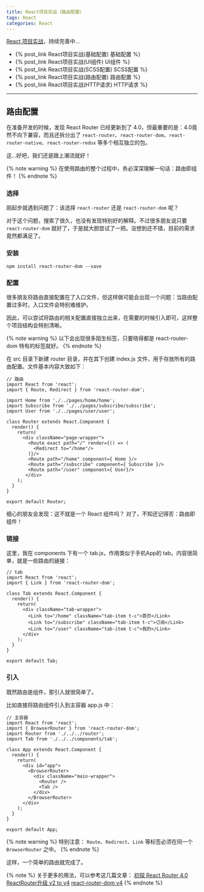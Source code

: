 ```yaml
---
title: React项目实战（路由配置）
tags: React
categories: React
---
```


[React 项目实战](https://github.com/liujinge/react-kaka)，持续完善中...
* {% post_link React项目实战(基础配置) 基础配置 %}
* {% post_link React项目实战(UI组件) UI组件 %}
* {% post_link React项目实战(SCSS配置) SCSS配置 %}
* {% post_link React项目实战(路由配置) 路由配置 %}
* {% post_link React项目实战(HTTP请求) HTTP请求 %}

---

## 路由配置

在准备开发的时候，发现 React Router 已经更新到了 4.0，但最重要的是：4.0竟然不向下兼容，而且还拆分出了 `react-router`、`react-router-dom`、`react-router-native`、`react-router-redux` 等多个相互独立的包。

这...好吧，我们还是跟上潮流就好！ 

{% note warning %}
在使用路由的整个过程中，务必深深理解一句话：路由即组件！
{% endnote %}

<!-- more -->

### 选择
刚起步就遇到问题了：该选择 `react-router` 还是 `react-router-dom` 呢？

对于这个问题，搜索了很久，也没有发现特别好的解释。不过很多朋友说只要 `react-router-dom` 就好了，于是就大胆尝试了一把。没想到还不错，目前的需求竟然都满足了。

### 安装
```
npm install react-router-dom --save
```

### 配置
很多朋友将路由直接配置在了入口文件，但这样做可能会出现一个问题：当路由配置过多时，入口文件会特别难维护。

因此，可以尝试将路由的相关配置直接独立出来，在需要的时候引入即可，这样整个项目结构会特别清晰。

{% note warning %}
以下会出现很多陌生标签，只要晓得都是 react-router-dom 特有的标签就好。
{% endnote %}

在 src 目录下新建 router 目录，并在其下创建 index.js 文件，用于存放所有的路由配置。文件基本内容大致如下：

```
// 路由
import React from 'react';
import { Route, Redirect } from 'react-router-dom';

import Home from './../pages/home/home';
import Subscribe from './../pages/subscribe/subscribe';
import User from './../pages/user/user';

class Router extends React.Component {
  render() {
    return(
      <div className="page-wrapper">
        <Route exact path="/" render={() => (
          <Redirect to="/home"/>
        )}/>
        <Route path="/home" component={ Home }/>
        <Route path="/subscribe" component={ Subscribe }/>
        <Route path="/user" component={ User}/>
       </div>
    );
  }
}

export default Router;
```

细心的朋友会发现：这不就是一个 React 组件吗？
对了，不知还记得否：路由即组件！


### 链接
这里，我在 components 下有一个 tab.js，作用类似于手机App的 tab。内容很简单，就是一些路由的链接：

```
// tab
import React from 'react';
import { Link } from 'react-router-dom';

class Tab extends React.Component {
  render() {
    return(
      <div className="tab-wrapper">
        <Link to="/home" className="tab-item t-c">首页</Link>
        <Link to="/subscribe" className="tab-item t-c">订阅</Link>
        <Link to="/user" className="tab-item t-c">我的</Link>
      </div>
    );
  }
}

export default Tab;
```

### 引入
既然路由是组件，那引入就很简单了。

比如直接将路由组件引入到主容器 app.js 中：
```
// 主容器
import React from 'react';
import { BrowserRouter } from 'react-router-dom';
import Router from './../../router';
import Tab from './../../components/tab';

class App extends React.Component {
  render() {
    return(
      <div id="app">
        <BrowserRouter>
          <div className="main-wrapper">
            <Router />
            <Tab />
          </div>
        </BrowserRouter>
      </div>
    );
  }
}

export default App;
```

{% note warning %}
特别注意：
`Route`、`Redirect`、`Link` 等标签必须在同一个 `BrowserRouter` 之中。
{% endnote %}

这样，一个简单的路由就完成了。

{% note %}
关于更多的用法，可以参考这几篇文章：
[初探 React Router 4.0](http://www.jianshu.com/p/e3adc9b5f75c)
[ReactRouter升级 v2 to v4](https://www.cnblogs.com/libin-1/p/7067938.html)
[react-router-dom v4](http://www.cnblogs.com/dudeyouth/p/6617059.html)
{% endnote %}